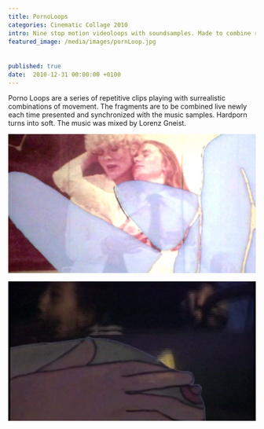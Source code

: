 ```yaml
---
title: PornoLoops
categories: Cinematic Collage 2010
intro: Nine stop motion videoloops with soundsamples. Made to combine randomly. Hard porn made soft.
featured_image: /media/images/pornLoop.jpg


published: true
date:  2010-12-31 00:00:00 +0100
---
```


Porno Loops are a series of repetitive clips playing with surrealistic combinations of movement. The fragments are to be combined live newly each time presented and synchronized with the music samples. Hardporn turns into soft. The music was mixed by Lorenz Gneist.

![image](/media/images/pornLoop1.jpg)

![image](/media/images/pornloop3.jpg)
